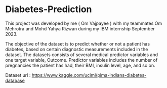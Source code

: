 # Diabetes-Prediction

This project was developed by me ( Om Vajpayee ) with my teammates Om Mehrotra and Mohd Yahya Rizwan during my IBM internship September 2023.

The objective of the dataset is to predict whether or not a patient has diabetes, based on certain diagnostic measurements included in the dataset. The datasets consists of several medical predictor variables and one target variable, Outcome. Predictor variables includes the number of pregnancies the patient has had, their BMI, insulin level, age, and so on.

Dataset url : https://www.kaggle.com/uciml/pima-indians-diabetes-database 
